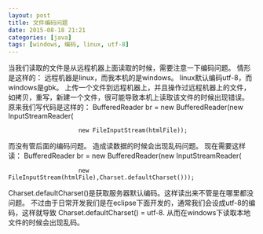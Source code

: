 ```yaml
---
layout: post
title: 文件编码问题
date: 2015-08-18 21:21
categories: [java]
tags: [windows, 编码, linux, utf-8]
---
```

当我们读取的文件是从远程机器上面读取的时候，需要注意一下编码问题。
情形是这样的：
远程机器是linux，而我本机的是windows。
linux默认编码utf-8，而windows是gbk。
上传一个文件到远程机器上，并且操作过远程机器上的文件，如拷贝，重写，新建一个文件，很可能导致本机上读取该文件的时候出现错误。
原来我们写代码是这样的：
	BufferedReader br = new BufferedReader(new InputStreamReader(
	
	                    new FileInputStream(htmlFile));
	
	
而没有管后面的编码问题。
造成读数据的时候会出现乱码问题。
现在需要这样读：
	BufferedReader br = new BufferedReader(new InputStreamReader(
	
	                    new FileInputStream(htmlFile),Charset.defaultCharset()));
Charset.defaultCharset()是获取服务器默认编码。这样读出来不管是在哪里都没问题。
不过由于日常开发我们是在eclipse下面开发的，通常我们会设成utf-8的编码，这样就导致
Charset.defaultCharset() = utf-8.
从而在windows下读取本地文件的时候会出现乱码。
